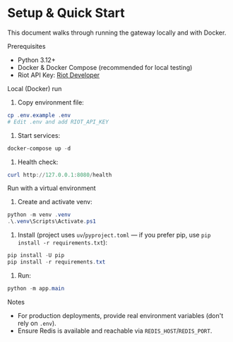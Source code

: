 # Setup & Quick Start

This document walks through running the gateway locally and with Docker.

Prerequisites

 - Python 3.12+
 - Docker & Docker Compose (recommended for local testing)
 - Riot API Key: [Riot Developer](https://developer.riotgames.com/)

Local (Docker) run

1. Copy environment file:

```powershell
cp .env.example .env
# Edit .env and add RIOT_API_KEY
```

1. Start services:

```powershell
docker-compose up -d
```

1. Health check:

```powershell
curl http://127.0.0.1:8080/health
```

Run with a virtual environment

1. Create and activate venv:

```powershell
python -m venv .venv
.\.venv\Scripts\Activate.ps1
```

1. Install (project uses `uv`/`pyproject.toml` — if you prefer pip, use `pip install -r requirements.txt`):

```powershell
pip install -U pip
pip install -r requirements.txt
```

1. Run:

```powershell
python -m app.main
```

Notes

- For production deployments, provide real environment variables (don't rely on `.env`).
- Ensure Redis is available and reachable via `REDIS_HOST`/`REDIS_PORT`.
